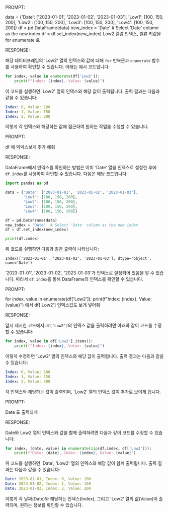 PROMPT:

data = {'Date': \['2023-01-01', '2023-01-02', '2023-01-03'\], 'Low1': \[100, 150, 200\], 'Low2': \[100, 150, 200\], 'Low3': \[100, 150, 200\], 'Low4': \[100, 150, 200\]} df = pd.DataFrame(data) new\_index = 'Date' # Select 'Date' column as the new index df = df.set\_index(new\_index) Low2 컬럼 인덱스, 벨류 키값을 for enumerate 로

RESPONSE:

해당 데이터프레임의 'Low2' 열의 인덱스와 값에 대해 `for` 반복문과 `enumerate` 함수를 사용하여 확인할 수 있습니다. 아래는 예시 코드입니다:

```python
for index, value in enumerate(df['Low2']):
    print(f"Index: {index}, Value: {value}")
```

이 코드를 실행하면 'Low2' 열의 인덱스와 해당 값이 출력됩니다. 출력 결과는 다음과 같을 수 있습니다:

```yaml
Index: 0, Value: 100
Index: 1, Value: 150
Index: 2, Value: 200
```

이렇게 각 인덱스와 해당하는 값에 접근하여 원하는 작업을 수행할 수 있습니다.

PROMPT:

df 에 익덱스보게 추가 해줘

RESPONSE:

DataFrame에서 인덱스를 확인하는 방법은 이미 'Date' 열을 인덱스로 설정한 후에 `df.index`를 사용하여 확인할 수 있습니다. 다음은 해당 코드입니다:

```python
import pandas as pd

data = {'Date': ['2023-01-01', '2023-01-02', '2023-01-03'],
        'Low1': [100, 150, 200],
        'Low2': [100, 150, 200],
        'Low3': [100, 150, 200],
        'Low4': [100, 150, 200]}

df = pd.DataFrame(data)
new_index = 'Date'  # Select 'Date' column as the new index
df = df.set_index(new_index)

print(df.index)
```

위 코드를 실행하면 다음과 같은 출력이 나타납니다:

```arduino
Index(['2023-01-01', '2023-01-02', '2023-01-03'], dtype='object', name='Date')
```

'2023-01-01', '2023-01-02', '2023-01-03'가 인덱스로 설정되어 있음을 알 수 있습니다. 따라서 `df.index`를 통해 DataFrame의 인덱스를 확인할 수 있습니다.

PROMPT:

for index, value in enumerate(df\['Low2'\]): print(f"Index: {index}, Value: {value}") 에서 df\['Low2'\] 인덱스값도 보게 넣어줘

RESPONSE:

앞서 제시한 코드에서 `df['Low2']`의 인덱스 값을 출력하려면 아래와 같이 코드를 수정할 수 있습니다:

```python
for index, value in df['Low2'].items():
    print(f"Index: {index}, Value: {value}")
```

이렇게 수정하면 'Low2' 열의 인덱스와 해당 값이 출력됩니다. 출력 결과는 다음과 같을 수 있습니다:

```yaml
Index: 0, Value: 100
Index: 1, Value: 150
Index: 2, Value: 200
```

각 인덱스와 해당하는 값이 출력되며, 'Low2' 열의 인덱스 값이 추가로 보이게 됩니다.

PROMPT:

Date 도 출력되게

RESPONSE:

Date와 Low2 열의 인덱스와 값을 함께 출력하려면 다음과 같이 코드를 수정할 수 있습니다:

```python
for index, (date, value) in enumerate(zip(df.index, df['Low2'])):
    print(f"Date: {date}, Index: {index}, Value: {value}")
```

위 코드를 실행하면 'Date', 'Low2' 열의 인덱스와 해당 값이 함께 출력됩니다. 출력 결과는 다음과 같을 수 있습니다:

```yaml
Date: 2023-01-01, Index: 0, Value: 100
Date: 2023-01-02, Index: 1, Value: 150
Date: 2023-01-03, Index: 2, Value: 200
```

이렇게 각 날짜(Date)와 해당하는 인덱스(Index), 그리고 'Low2' 열의 값(Value)이 출력되며, 원하는 정보를 확인할 수 있습니다.